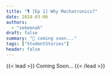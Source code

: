 ```yaml
---
title: "🎙️ [Ep 1] Why Mechatronics?"
date: 2024-03-06
authors:
  - "sekeenah"
draft: false
summary: "🐤 coming soon..."
tags: ["StudentStories"]
header: false
---
```


{{< lead >}}
Coming Soon...
{{< /lead >}}

